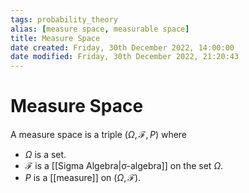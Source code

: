 ```yaml
---
tags: probability_theory
alias: [measure space, measurable space]
title: Measure Space
date created: Friday, 30th December 2022, 14:00:00
date modified: Friday, 30th December 2022, 21:20:43
---
```


# Measure Space

A measure space is a triple ${\displaystyle (\Omega,{\mathcal {F}},P )}$ where

- $\Omega$ is a set.
- ${\mathcal {F}}$ is a [[Sigma Algebra|σ-algebra]] on the set $\Omega$.
- $P$ is a [[measure]] on ${\displaystyle (\Omega,{\mathcal {F}})}$.